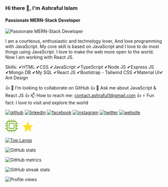 ### Hi there 👋, I'm Ashraful Islam
#### Passionate MERN-Stack Developer
![Passionate MERN-Stack Developer](https://res.cloudinary.com/ashraful-islam/image/upload/v1649623442/Social%20Images/MERN-Stack-github-Bannar-Ashraful-Islam_h5ispu.png)

I am a courteous, enthusiastic and technology lover, And love programming with JavaScript. My core skill is based on JavaScript and I love to do most things using JavaScript. I love to make the web more open to the world. Now I am working with React JS.

Skills: ✔HTML ✔CSS ✔JavaScript ✔TypeScript ✔Node JS ✔Express JS ✔Mongo DB ✔My SQL ✔React JS ✔Bootstrap - Tailwind CSS ✔Material UI✔ Ant Design 

👍 👯 I’m looking to collaborate on GitHub 
👍 💬 Ask me about JavaScript & React JS 
👍 📫 How to reach me: contact.ashraful1@gmail.com 
👍 ⚡ Fun fact: I love to visit and explore the world 


[<img src='https://cdn.jsdelivr.net/npm/simple-icons@3.0.1/icons/github.svg' alt='github' height='40'>](https://github.com/ashraful2880)  [<img src='https://cdn.jsdelivr.net/npm/simple-icons@3.0.1/icons/linkedin.svg' alt='linkedin' height='40'>](https://www.linkedin.com/in/ashraful-webdev/)  [<img src='https://cdn.jsdelivr.net/npm/simple-icons@3.0.1/icons/facebook.svg' alt='facebook' height='40'>](https://www.facebook.com/ashrafonline706)  [<img src='https://cdn.jsdelivr.net/npm/simple-icons@3.0.1/icons/instagram.svg' alt='instagram' height='40'>](https://www.instagram.com/ashraful.islam706/)  [<img src='https://cdn.jsdelivr.net/npm/simple-icons@3.0.1/icons/twitter.svg' alt='twitter' height='40'>](https://twitter.com/IslamAshraful80)  [<img src='https://cdn.jsdelivr.net/npm/simple-icons@3.0.1/icons/icloud.svg' alt='website' height='40'>](https://ashrafulislambd.com)  

<a href='https://docs.github.com/en/developers'><img src='https://raw.githubusercontent.com/acervenky/animated-github-badges/master/assets/devbadge.gif' width='40' height='40'></a> <a href='https://stars.github.com/'><img src='https://raw.githubusercontent.com/acervenky/animated-github-badges/master/assets/starbadge.gif' width='35' height='35'></a> 

[![Top Langs](https://github-readme-stats.vercel.app/api/top-langs/?username=ashraful2880)](https://github.com/anuraghazra/github-readme-stats)

![GitHub stats](https://github-readme-stats.vercel.app/api?username=ashraful2880&show_icons=true&count_private=true)  

![GitHub metrics](https://metrics.lecoq.io/ashraful2880)  

![GitHub streak stats](https://github-readme-streak-stats.herokuapp.com/?user=ashraful2880)  

![Profile views](https://gpvc.arturio.dev/ashraful2880)  
